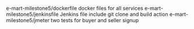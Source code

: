 e-mart-milestone5/dockerfile   docker files for all services
e-mart-milestone5/jenkinsfile  Jenkins file include git clone and build action
e-mart-milestone5/jmeter two tests for buyer and seller signup

